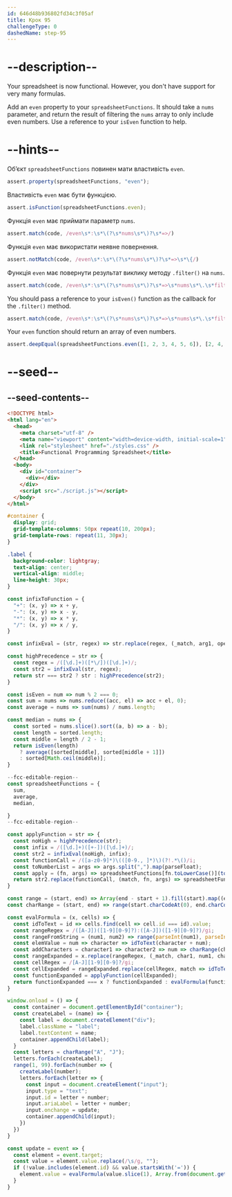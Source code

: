 ```yaml
---
id: 646d48b936802fd34c3f05af
title: Крок 95
challengeType: 0
dashedName: step-95
---
```


# --description--

Your spreadsheet is now functional. However, you don't have support for very many formulas.

Add an `even` property to your `spreadsheetFunctions`. It should take a `nums` parameter, and return the result of filtering the `nums` array to only include even numbers. Use a reference to your `isEven` function to help.

# --hints--

Об’єкт `spreadsheetFunctions` повинен мати властивість `even`.

```js
assert.property(spreadsheetFunctions, "even");
```

Властивість `even` має бути функцією.

```js
assert.isFunction(spreadsheetFunctions.even);
```

Функція `even` має приймати параметр `nums`.

```js
assert.match(code, /even\s*:\s*\(?\s*nums\s*\)?\s*=>/)
```

Функція `even` має використати неявне повернення.

```js
assert.notMatch(code, /even\s*:\s*\(?\s*nums\s*\)?\s*=>\s*\{/)
```

Функція `even` має повернути результат виклику методу `.filter()` на `nums`.

```js
assert.match(code, /even\s*:\s*\(?\s*nums\s*\)?\s*=>\s*nums\s*\.\s*filter/)
```

You should pass a reference to your `isEven()` function as the callback for the `.filter()` method.

```js
assert.match(code, /even\s*:\s*\(?\s*nums\s*\)?\s*=>\s*nums\s*\.\s*filter\s*\(\s*isEven\s*\)/)
```

Your `even` function should return an array of even numbers.

```js
assert.deepEqual(spreadsheetFunctions.even([1, 2, 3, 4, 5, 6]), [2, 4, 6]);
```

# --seed--

## --seed-contents--

```html
<!DOCTYPE html>
<html lang="en">
  <head>
    <meta charset="utf-8" />
    <meta name="viewport" content="width=device-width, initial-scale=1" />
    <link rel="stylesheet" href="./styles.css" />
    <title>Functional Programming Spreadsheet</title>
  </head>
  <body>
    <div id="container">
      <div></div>
    </div>
    <script src="./script.js"></script>
  </body>
</html>
```

```css
#container {
  display: grid;
  grid-template-columns: 50px repeat(10, 200px);
  grid-template-rows: repeat(11, 30px);
}

.label {
  background-color: lightgray;
  text-align: center;
  vertical-align: middle;
  line-height: 30px;
}
```

```js
const infixToFunction = {
  "+": (x, y) => x + y,
  "-": (x, y) => x - y,
  "*": (x, y) => x * y,
  "/": (x, y) => x / y,
}

const infixEval = (str, regex) => str.replace(regex, (_match, arg1, operator, arg2) => infixToFunction[operator](parseFloat(arg1), parseFloat(arg2)));

const highPrecedence = str => {
  const regex = /([\d.]+)([*\/])([\d.]+)/;
  const str2 = infixEval(str, regex);
  return str === str2 ? str : highPrecedence(str2);
}

const isEven = num => num % 2 === 0;
const sum = nums => nums.reduce((acc, el) => acc + el, 0);
const average = nums => sum(nums) / nums.length;

const median = nums => {
  const sorted = nums.slice().sort((a, b) => a - b);
  const length = sorted.length;
  const middle = length / 2 - 1;
  return isEven(length)
    ? average([sorted[middle], sorted[middle + 1]])
    : sorted[Math.ceil(middle)];
}

--fcc-editable-region--
const spreadsheetFunctions = {
  sum,
  average,
  median,

}
--fcc-editable-region--

const applyFunction = str => {
  const noHigh = highPrecedence(str);
  const infix = /([\d.]+)([+-])([\d.]+)/;
  const str2 = infixEval(noHigh, infix);
  const functionCall = /([a-z0-9]*)\(([0-9., ]*)\)(?!.*\()/i;
  const toNumberList = args => args.split(",").map(parseFloat);
  const apply = (fn, args) => spreadsheetFunctions[fn.toLowerCase()](toNumberList(args));
  return str2.replace(functionCall, (match, fn, args) => spreadsheetFunctions.hasOwnProperty(fn.toLowerCase()) ? apply(fn, args) : match);
}

const range = (start, end) => Array(end - start + 1).fill(start).map((element, index) => element + index);
const charRange = (start, end) => range(start.charCodeAt(0), end.charCodeAt(0)).map(code => String.fromCharCode(code));

const evalFormula = (x, cells) => {
  const idToText = id => cells.find(cell => cell.id === id).value;
  const rangeRegex = /([A-J])([1-9][0-9]?):([A-J])([1-9][0-9]?)/gi;
  const rangeFromString = (num1, num2) => range(parseInt(num1), parseInt(num2));
  const elemValue = num => character => idToText(character + num);
  const addCharacters = character1 => character2 => num => charRange(character1, character2).map(elemValue(num));
  const rangeExpanded = x.replace(rangeRegex, (_match, char1, num1, char2, num2) => rangeFromString(num1, num2).map(addCharacters(char1)(char2)));
  const cellRegex = /[A-J][1-9][0-9]?/gi;
  const cellExpanded = rangeExpanded.replace(cellRegex, match => idToText(match.toUpperCase()));
  const functionExpanded = applyFunction(cellExpanded);
  return functionExpanded === x ? functionExpanded : evalFormula(functionExpanded, cells);
}

window.onload = () => {
  const container = document.getElementById("container");
  const createLabel = (name) => {
    const label = document.createElement("div");
    label.className = "label";
    label.textContent = name;
    container.appendChild(label);
  }
  const letters = charRange("A", "J");
  letters.forEach(createLabel);
  range(1, 99).forEach(number => {
    createLabel(number);
    letters.forEach(letter => {
      const input = document.createElement("input");
      input.type = "text";
      input.id = letter + number;
      input.ariaLabel = letter + number;
      input.onchange = update;
      container.appendChild(input);
    })
  })
}

const update = event => {
  const element = event.target;
  const value = element.value.replace(/\s/g, "");
  if (!value.includes(element.id) && value.startsWith('=')) {
    element.value = evalFormula(value.slice(1), Array.from(document.getElementById("container").children));
  }
}
```
